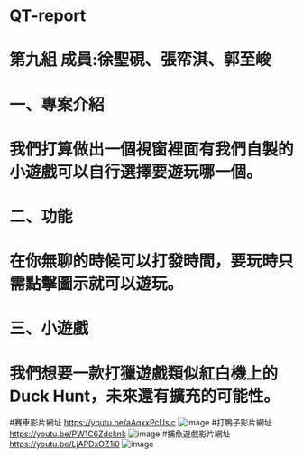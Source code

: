 # QT-report
# 第九組 成員:徐聖硯、張帟淇、郭至峻
# 一、專案介紹
# 我們打算做出一個視窗裡面有我們自製的小遊戲可以自行選擇要遊玩哪一個。
# 二、功能
# 在你無聊的時候可以打發時間，要玩時只需點擊圖示就可以遊玩。
# 三、小遊戲
# 我們想要一款打獵遊戲類似紅白機上的Duck Hunt，未來還有擴充的可能性。

#賽車影片網址 https://youtu.be/aAqxxPcUsic
![image](https://github.com/user-attachments/assets/12068a48-b969-4758-8aa3-c6ca54ca940f)
#打鴨子影片網址 https://youtu.be/PW1C6Zdcknk
![image](https://github.com/user-attachments/assets/04074c6c-531c-4124-8c5a-e4a988db8a43)
#捕魚遊戲影片網址 https://youtu.be/LjAPDxOZ1i0
![image](https://github.com/user-attachments/assets/3ed2bccc-5010-4a2b-929f-ea96f55ffdc6)


